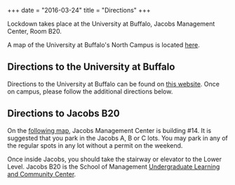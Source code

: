 +++
date = "2016-03-24"
title = "Directions"
+++

Lockdown takes place at the University at Buffalo, Jacobs Management Center, Room B20.

A map of the University at Buffalo's North Campus is located [here](http://www.buffalo.edu/buildings/maps/NorthCampus.pdf).

## Directions to the University at Buffalo
Directions to the University at Buffalo can be found on [this website](http://www.buffalo.edu/home/visiting-ub/north-campus-directions.html).  Once on campus, please follow the additional directions below.

## Directions to Jacobs B20
On the [following map](http://www.buffalo.edu/buildings/maps/NorthCampus.pdf), Jacobs Management Center is building #14.  It is suggested that you park in the Jacobs A, B or C lots.  You may park in any of the regular spots in any lot without a permit on the weekend.

Once inside Jacobs, you should take the stairway or elevator to the Lower Level.  Jacobs B20 is the School of Management [Undergraduate Learning and Community Center](https://mgt.buffalo.edu/degree-programs/undergraduate/current-students/ulcc-learning-community-center.html).
